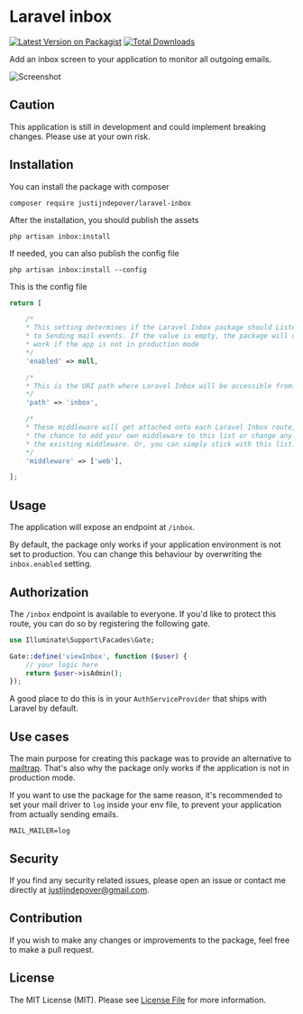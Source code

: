 # Laravel inbox

[![Latest Version on Packagist](https://img.shields.io/packagist/v/justijndepover/laravel-inbox.svg?style=flat-square)](https://packagist.org/packages/justijndepover/laravel-inbox)
[![Total Downloads](https://img.shields.io/packagist/dt/justijndepover/laravel-inbox.svg?style=flat-square)](https://packagist.org/packages/justijndepover/laravel-inbox)

Add an inbox screen to your application to monitor all outgoing emails.

![Screenshot](https://raw.githubusercontent.com/justijndepover/laravel-inbox/master/docs/screenshot.png)

## Caution
This application is still in development and could implement breaking changes. Please use at your own risk.

## Installation
You can install the package with composer
```
composer require justijndepover/laravel-inbox
```

After the installation, you should publish the assets
```
php artisan inbox:install
```

If needed, you can also publish the config file
```
php artisan inbox:install --config
```

This is the config file
```php
return [

    /*
    * This setting determines if the Laravel Inbox package should Listen
    * to Sending mail events. If the value is empty, the package will only
    * work if the app is not in production mode
    */
    'enabled' => null,

    /*
    * This is the URI path where Laravel Inbox will be accessible from.
    */
    'path' => 'inbox',

    /*
    * These middleware will get attached onto each Laravel Inbox route, giving you
    * the chance to add your own middleware to this list or change any of
    * the existing middleware. Or, you can simply stick with this list.
    */
    'middleware' => ['web'],

];
```

## Usage
The application will expose an endpoint at `/inbox`.

By default, the package only works if your application environment is not set to production. You can change this behaviour by overwriting the `inbox.enabled` setting.

## Authorization
The `/inbox` endpoint is available to everyone. If you'd like to protect this route, you can do so by registering the following gate.

```php
use Illuminate\Support\Facades\Gate;

Gate::define('viewInbox', function ($user) {
    // your logic here
    return $user->isAdmin();
});
```

A good place to do this is in your `AuthServiceProvider` that ships with Laravel by default.

## Use cases
The main purpose for creating this package was to provide an alternative to [mailtrap](https://mailtrap.io). That's also why the package only works if the application is not in production mode.

If you want to use the package for the same reason, it's recommended to set your mail driver to `log` inside your env file, to prevent your application from actually sending emails.
```
MAIL_MAILER=log
```

## Security
If you find any security related issues, please open an issue or contact me directly at [justijndepover@gmail.com](justijndepover@gmail.com).

## Contribution
If you wish to make any changes or improvements to the package, feel free to make a pull request.

## License
The MIT License (MIT). Please see [License File](LICENSE.md) for more information.
